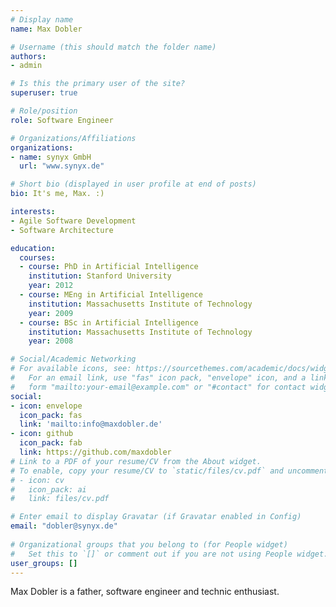 ```yaml
---
# Display name
name: Max Dobler

# Username (this should match the folder name)
authors:
- admin

# Is this the primary user of the site?
superuser: true

# Role/position
role: Software Engineer

# Organizations/Affiliations
organizations:
- name: synyx GmbH
  url: "www.synyx.de"

# Short bio (displayed in user profile at end of posts)
bio: It's me, Max. :)

interests:
- Agile Software Development
- Software Architecture

education:
  courses:
  - course: PhD in Artificial Intelligence
    institution: Stanford University
    year: 2012
  - course: MEng in Artificial Intelligence
    institution: Massachusetts Institute of Technology
    year: 2009
  - course: BSc in Artificial Intelligence
    institution: Massachusetts Institute of Technology
    year: 2008

# Social/Academic Networking
# For available icons, see: https://sourcethemes.com/academic/docs/widgets/#icons
#   For an email link, use "fas" icon pack, "envelope" icon, and a link in the
#   form "mailto:your-email@example.com" or "#contact" for contact widget.
social:
- icon: envelope
  icon_pack: fas
  link: 'mailto:info@maxdobler.de'
- icon: github
  icon_pack: fab
  link: https://github.com/maxdobler
# Link to a PDF of your resume/CV from the About widget.
# To enable, copy your resume/CV to `static/files/cv.pdf` and uncomment the lines below.  
# - icon: cv
#   icon_pack: ai
#   link: files/cv.pdf

# Enter email to display Gravatar (if Gravatar enabled in Config)
email: "dobler@synyx.de"
  
# Organizational groups that you belong to (for People widget)
#   Set this to `[]` or comment out if you are not using People widget.  
user_groups: []
---
```


Max Dobler is a father, software engineer and technic enthusiast.
